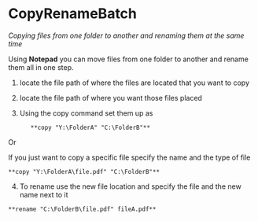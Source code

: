 # CopyRenameBatch

*Copying files from one folder to another and renaming them at the same time*


Using **Notepad** you can move files from one folder to another and rename them all in one step.  

1) locate the file path of where the files are located that you want to copy

2) locate the file path of where you want those files placed

3) Using the copy command set them up as 

          **copy "Y:\FolderA" "C:\FolderB"**
 
 Or 
 
 If you just want to copy a specific file specify the name and the type of file
 
    **copy "Y:\FolderA\file.pdf" "C:\FolderB"**
  
  4) To rename use the new file location and specify the file and the new name next to it
  
    **rename "C:\FolderB\file.pdf" fileA.pdf**
 
